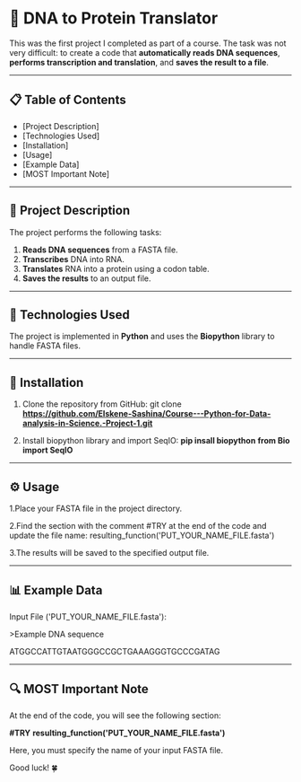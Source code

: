 # 🧬 DNA to Protein Translator

This was the first project I completed as part of a course. The task was not very difficult: to create a code that **automatically reads DNA sequences**, **performs transcription and translation**, and **saves the result to a file**.

---

## 📋 **Table of Contents**
- [Project Description]
- [Technologies Used]
- [Installation]
- [Usage]
- [Example Data]
- [MOST Important Note]

---

## 📝 **Project Description**

The project performs the following tasks:
1. **Reads DNA sequences** from a FASTA file.
2. **Transcribes** DNA into RNA.
3. **Translates** RNA into a protein using a codon table.
4. **Saves the results** to an output file.

---

## 🔧 **Technologies Used**

The project is implemented in **Python** and uses the **Biopython** library to handle FASTA files.

---

## 🚀 **Installation**

1. Clone the repository from GitHub:
   git clone **https://github.com/Elskene-Sashina/Course---Python-for-Data-analysis-in-Science.-Project-1.git**

2. Install biopython library and import SeqIO:
**pip insall biopython**
**from Bio import SeqIO**

---

## ⚙️ **Usage**

1.Place your FASTA file in the project directory.

2.Find the section with the comment #TRY at the end of the code and update the file name:
resulting_function('PUT_YOUR_NAME_FILE.fasta')

3.The results will be saved to the specified output file.

---

## 📊 **Example Data**

Input File ('PUT_YOUR_NAME_FILE.fasta'):

\>Example DNA sequence

ATGGCCATTGTAATGGGCCGCTGAAAGGGTGCCCGATAG

---

## 🔍 **MOST Important Note**

At the end of the code, you will see the following section:

**#TRY**
**resulting_function('PUT_YOUR_NAME_FILE.fasta')**

Here, you must specify the name of your input FASTA file.

Good luck! 🍀
